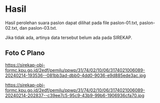 # Hasil

Hasil perolehan suara paslon dapat dilihat pada file paslon-01.txt, paslon-02.txt, dan paslon-03.txt.

Jika tidak ada, artinya data tersebut belum ada pada SIREKAP.

## Foto C Plano

https://sirekap-obj-formc.kpu.go.id/2edf/pemilu/ppwp/31/74/02/10/06/3174021006089-20240214-193536--081bb3ad-dbb0-4dd0-9036-e9d885ede3ac.jpg

https://sirekap-obj-formc.kpu.go.id/2edf/pemilu/ppwp/31/74/02/10/06/3174021006089-20240214-202837--c39ee7c5-95c9-43b9-99b6-1906936cfa70.jpg
